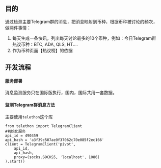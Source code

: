 ## 目的

通过检测主要Telegram群的消息，把消息映射到币种，根据币种被讨论的频次，做两件事情：
1. 每天生成一条快讯，列出每天讨论最多的10个币种，例如：今日Telegram群热议币种：BTC, ADA, QLS, HT....
2. 作为币种页面【热议榜】的依据


## 开发流程

#### 服务部署
消息监测服务只在国际版执行，国内，国际共用一套数据。

#### 监测Telegram群消息方法

主要使用```telethon```这个库

```
from telethon import TelegramClient
#初始化服务
api_id = 490459
api_hash = 'a3f39c507ae0f37062c70e085f2ec166'
client = TelegramClient('pivot',
    api_id,
    api_hash,
    proxy=(socks.SOCKS5, 'localhost', 1086)
).start()

```